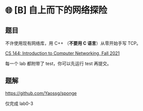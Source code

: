 # 🌐 [B] 自上而下的网络探险

## 题目

不许使用现有网络库，用 C++ （**不要用 C 语言**）从零开始手写 TCP。

[CS 144: Introduction to Computer Networking, Fall 2021](https://cs144.github.io/)

每一个 lab 都附带了 test，你可以先运行 test 再提交。

## 题解

https://github.com/Yaossg/sponge

仅完成 lab0-3

